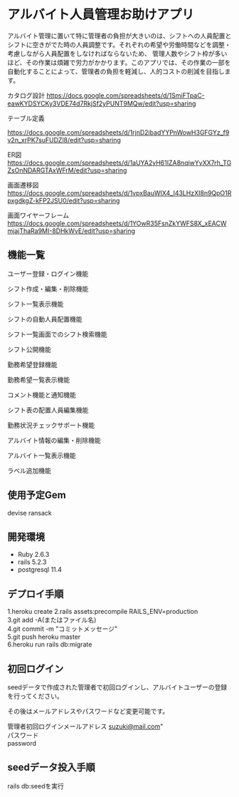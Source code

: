 # アルバイト人員管理お助けアプリ
アルバイト管理に置いて特に管理者の負担が大きいのは、シフトへの人員配置とシフトに空きがでた時の人員調整です。それぞれの希望や労働時間などを調整・考慮しながら人員配置をしなければならないため、
管理人数やシフト枠が多いほど、その作業は煩雑で労力がかかります。このアプリでは、その作業の一部を自動化することによって、管理者の負担を軽減し、人的コストの削減を目指します。


カタログ設計
https://docs.google.com/spreadsheets/d/1SmiFTpaC-eawKYDSYCKy3VDE74d7RkjSf2yPUNT9MQw/edit?usp=sharing

テーブル定義

https://docs.google.com/spreadsheets/d/1rjnD2ibadYYPnWowH3GFGYz_f9v2n_xrPK7suFUDZl8/edit?usp=sharing

ER図
https://docs.google.com/spreadsheets/d/1aUYA2vH61IZA8nqiwYvXX7rh_TGZsOnNDARGTAxWFrM/edit?usp=sharing

画面遷移図
https://docs.google.com/spreadsheets/d/1vpxBauWIX4_I43LHzXI8n9QpO1RpxgdkgZ-kFP2JSU0/edit?usp=sharing

画面ワイヤーフレーム
https://docs.google.com/spreadsheets/d/1YOwR35FsnZkYWFS8X_xEACWmjajThaRa9MI-8DHkWvE/edit?usp=sharing



機能一覧
-----------
ユーザー登録・ログイン機能									

シフト作成・編集・削除機能					

シフト一覧表示機能										

シフトの自動人員配置機能										

シフト一覧画面でのシフト検索機能					

シフト公開機能					

勤務希望登録機能									

勤務希望一覧表示機能										

コメント機能と通知機能					

シフト表の配置人員編集機能						

勤務状況チェックサポート機能					

アルバイト情報の編集・削除機能									

アルバイト一覧表示機能					

ラベル追加機能							


使用予定Gem
----------
devise ransack



開発環境
------------

* Ruby 2.6.3
* rails 5.2.3
* postgresql 11.4

デプロイ手順
------------
1.heroku create
2.rails assets:precompile RAILS_ENV=production  
3.git add -A(またはファイル名)  
4.git commit -m "コミットメッセージ"  
5.git push heroku master  
6.heroku run rails db:migrate



初回ログイン
------------
seedデータで作成された管理者で初回ログインし、アルバイトユーザーの登録を行ってください。

その後はメールアドレスやパスワードなど変更可能です。

管理者初回ログインメールアドレス
suzuki@mail.com"  
パスワード  
password  


seedデータ投入手順
-----------------
rails db:seedを実行
